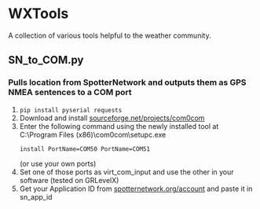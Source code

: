 # WXTools

A collection of various tools helpful to the weather community.

## SN_to_COM.py

### Pulls location from SpotterNetwork and outputs them as GPS NMEA sentences to a COM port

1. ```pip install pyserial requests```
2. Download and install [sourceforge.net/projects/com0com](https://sourceforge.net/projects/com0com/)
3. Enter the following command using the newly installed tool at C:\Program Files (x86)\com0com\setupc.exe
   ```
   install PortName=COM50 PortName=COM51
   ```
   (or use your own ports)
4. Set one of those ports as virt_com_input and use the other in your software (tested on GRLevelX)
5. Get your Application ID from [spotternetwork.org/account](https://www.spotternetwork.org/account) and paste it in sn_app_id

